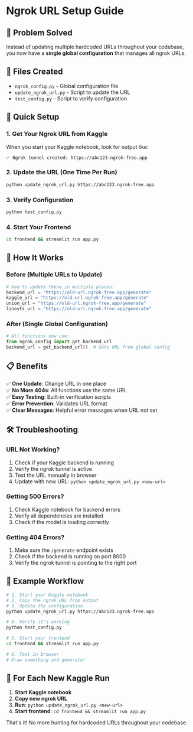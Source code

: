 # Ngrok URL Setup Guide

## 🎯 Problem Solved
Instead of updating multiple hardcoded URLs throughout your codebase, you now have a **single global configuration** that manages all ngrok URLs.

## 📁 Files Created
- `ngrok_config.py` - Global configuration file
- `update_ngrok_url.py` - Script to update the URL
- `test_config.py` - Script to verify configuration

## 🚀 Quick Setup

### 1. Get Your Ngrok URL from Kaggle
When you start your Kaggle notebook, look for output like:
```
✅ Ngrok tunnel created: https://abc123.ngrok-free.app
```

### 2. Update the URL (One Time Per Run)
```bash
python update_ngrok_url.py https://abc123.ngrok-free.app
```

### 3. Verify Configuration
```bash
python test_config.py
```

### 4. Start Your Frontend
```bash
cd frontend && streamlit run app.py
```

## 🔧 How It Works

### Before (Multiple URLs to Update)
```python
# Had to update these in multiple places:
backend_url = "https://old-url.ngrok-free.app/generate"
kaggle_url = "https://old-url.ngrok-free.app/generate"
union_url = "https://old-url.ngrok-free.app/generate"
linoyts_url = "https://old-url.ngrok-free.app/generate"
```

### After (Single Global Configuration)
```python
# All functions now use:
from ngrok_config import get_backend_url
backend_url = get_backend_url()  # Gets URL from global config
```

## 📋 Benefits

✅ **One Update**: Change URL in one place  
✅ **No More 404s**: All functions use the same URL  
✅ **Easy Testing**: Built-in verification scripts  
✅ **Error Prevention**: Validates URL format  
✅ **Clear Messages**: Helpful error messages when URL not set  

## 🛠️ Troubleshooting

### URL Not Working?
1. Check if your Kaggle backend is running
2. Verify the ngrok tunnel is active
3. Test the URL manually in browser
4. Update with new URL: `python update_ngrok_url.py <new-url>`

### Getting 500 Errors?
1. Check Kaggle notebook for backend errors
2. Verify all dependencies are installed
3. Check if the model is loading correctly

### Getting 404 Errors?
1. Make sure the `/generate` endpoint exists
2. Check if the backend is running on port 8000
3. Verify the ngrok tunnel is pointing to the right port

## 📝 Example Workflow

```bash
# 1. Start your Kaggle notebook
# 2. Copy the ngrok URL from output
# 3. Update the configuration
python update_ngrok_url.py https://abc123.ngrok-free.app

# 4. Verify it's working
python test_config.py

# 5. Start your frontend
cd frontend && streamlit run app.py

# 6. Test in browser
# Draw something and generate!
```

## 🔄 For Each New Kaggle Run

1. **Start Kaggle notebook**
2. **Copy new ngrok URL**
3. **Run**: `python update_ngrok_url.py <new-url>`
4. **Start frontend**: `cd frontend && streamlit run app.py`

That's it! No more hunting for hardcoded URLs throughout your codebase. 